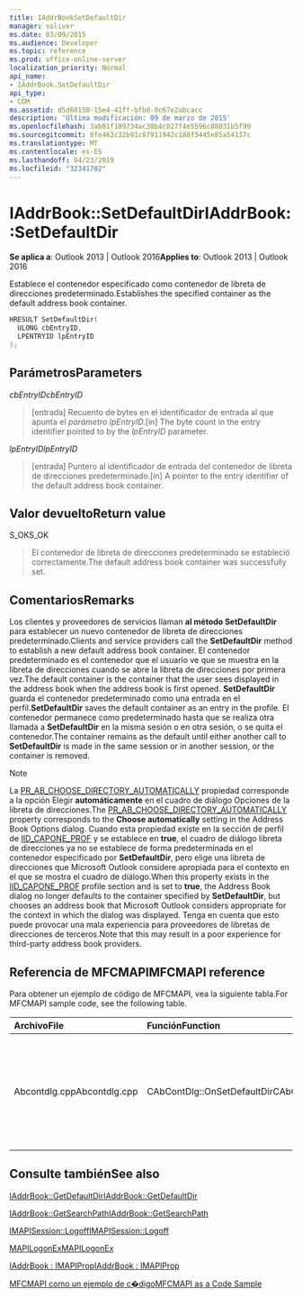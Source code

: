 ```yaml
---
title: IAddrBookSetDefaultDir
manager: soliver
ms.date: 03/09/2015
ms.audience: Developer
ms.topic: reference
ms.prod: office-online-server
localization_priority: Normal
api_name:
- IAddrBook.SetDefaultDir
api_type:
- COM
ms.assetid: d5d60150-15e4-41ff-bfb0-0c67e2abcacc
description: 'Última modificación: 09 de marzo de 2015'
ms.openlocfilehash: 3ab01f189734ac30b4c027f4e5596c88031b5f99
ms.sourcegitcommit: 8fe462c32b91c87911942c188f3445e85a54137c
ms.translationtype: MT
ms.contentlocale: es-ES
ms.lasthandoff: 04/23/2019
ms.locfileid: "32341702"
---
```

# <a name="iaddrbooksetdefaultdir"></a><span data-ttu-id="c6341-103">IAddrBook::SetDefaultDir</span><span class="sxs-lookup"><span data-stu-id="c6341-103">IAddrBook::SetDefaultDir</span></span>

  
  
<span data-ttu-id="c6341-104">**Se aplica a**: Outlook 2013 | Outlook 2016</span><span class="sxs-lookup"><span data-stu-id="c6341-104">**Applies to**: Outlook 2013 | Outlook 2016</span></span> 
  
<span data-ttu-id="c6341-105">Establece el contenedor especificado como contenedor de libreta de direcciones predeterminado.</span><span class="sxs-lookup"><span data-stu-id="c6341-105">Establishes the specified container as the default address book container.</span></span>
  
```cpp
HRESULT SetDefaultDir(
  ULONG cbEntryID,
  LPENTRYID lpEntryID
);
```

## <a name="parameters"></a><span data-ttu-id="c6341-106">Parámetros</span><span class="sxs-lookup"><span data-stu-id="c6341-106">Parameters</span></span>

 <span data-ttu-id="c6341-107">_cbEntryID_</span><span class="sxs-lookup"><span data-stu-id="c6341-107">_cbEntryID_</span></span>
  
> <span data-ttu-id="c6341-108">[entrada] Recuento de bytes en el identificador de entrada al que apunta el _parámetro lpEntryID._</span><span class="sxs-lookup"><span data-stu-id="c6341-108">[in] The byte count in the entry identifier pointed to by the  _lpEntryID_ parameter.</span></span> 
    
 <span data-ttu-id="c6341-109">_lpEntryID_</span><span class="sxs-lookup"><span data-stu-id="c6341-109">_lpEntryID_</span></span>
  
> <span data-ttu-id="c6341-110">[entrada] Puntero al identificador de entrada del contenedor de libreta de direcciones predeterminado.</span><span class="sxs-lookup"><span data-stu-id="c6341-110">[in] A pointer to the entry identifier of the default address book container.</span></span>
    
## <a name="return-value"></a><span data-ttu-id="c6341-111">Valor devuelto</span><span class="sxs-lookup"><span data-stu-id="c6341-111">Return value</span></span>

<span data-ttu-id="c6341-112">S_OK</span><span class="sxs-lookup"><span data-stu-id="c6341-112">S_OK</span></span> 
  
> <span data-ttu-id="c6341-113">El contenedor de libreta de direcciones predeterminado se estableció correctamente.</span><span class="sxs-lookup"><span data-stu-id="c6341-113">The default address book container was successfully set.</span></span>
    
## <a name="remarks"></a><span data-ttu-id="c6341-114">Comentarios</span><span class="sxs-lookup"><span data-stu-id="c6341-114">Remarks</span></span>

<span data-ttu-id="c6341-115">Los clientes y proveedores de servicios llaman **al método SetDefaultDir** para establecer un nuevo contenedor de libreta de direcciones predeterminado.</span><span class="sxs-lookup"><span data-stu-id="c6341-115">Clients and service providers call the **SetDefaultDir** method to establish a new default address book container.</span></span> <span data-ttu-id="c6341-116">El contenedor predeterminado es el contenedor que el usuario ve que se muestra en la libreta de direcciones cuando se abre la libreta de direcciones por primera vez.</span><span class="sxs-lookup"><span data-stu-id="c6341-116">The default container is the container that the user sees displayed in the address book when the address book is first opened.</span></span> <span data-ttu-id="c6341-117">**SetDefaultDir** guarda el contenedor predeterminado como una entrada en el perfil.</span><span class="sxs-lookup"><span data-stu-id="c6341-117">**SetDefaultDir** saves the default container as an entry in the profile.</span></span> <span data-ttu-id="c6341-118">El contenedor permanece como predeterminado hasta que se realiza otra llamada a **SetDefaultDir** en la misma sesión o en otra sesión, o se quita el contenedor.</span><span class="sxs-lookup"><span data-stu-id="c6341-118">The container remains as the default until either another call to **SetDefaultDir** is made in the same session or in another session, or the container is removed.</span></span> 
  
> [!NOTE]
> <span data-ttu-id="c6341-119">La [PR_AB_CHOOSE_DIRECTORY_AUTOMATICALLY](pidtagaddressbookchoosedirectoryautomatically-canonical-property.md) propiedad corresponde a la opción Elegir **automáticamente** en el cuadro de diálogo Opciones de la libreta de direcciones.</span><span class="sxs-lookup"><span data-stu-id="c6341-119">The [PR_AB_CHOOSE_DIRECTORY_AUTOMATICALLY](pidtagaddressbookchoosedirectoryautomatically-canonical-property.md) property corresponds to the **Choose automatically** setting in the Address Book Options dialog.</span></span> <span data-ttu-id="c6341-120">Cuando esta propiedad existe en la sección de perfil de [IID_CAPONE_PROF](https://msdn.microsoft.com/library/281aabc3-9656-299c-4c78-7733dc71050a%28Office.15%29.aspx) y se establece en **true**, el cuadro de diálogo libreta de direcciones ya no se establece de forma predeterminada en el contenedor especificado por **SetDefaultDir**, pero elige una libreta de direcciones que Microsoft Outlook considere apropiada para el contexto en el que se mostra el cuadro de diálogo.</span><span class="sxs-lookup"><span data-stu-id="c6341-120">When this property exists in the [IID_CAPONE_PROF](https://msdn.microsoft.com/library/281aabc3-9656-299c-4c78-7733dc71050a%28Office.15%29.aspx) profile section and is set to **true**, the Address Book dialog no longer defaults to the container specified by **SetDefaultDir**, but chooses an address book that Microsoft Outlook considers appropriate for the context in which the dialog was displayed.</span></span> <span data-ttu-id="c6341-121">Tenga en cuenta que esto puede provocar una mala experiencia para proveedores de libretas de direcciones de terceros.</span><span class="sxs-lookup"><span data-stu-id="c6341-121">Note that this may result in a poor experience for third-party address book providers.</span></span> 
  
## <a name="mfcmapi-reference"></a><span data-ttu-id="c6341-122">Referencia de MFCMAPI</span><span class="sxs-lookup"><span data-stu-id="c6341-122">MFCMAPI reference</span></span>

<span data-ttu-id="c6341-123">Para obtener un ejemplo de código de MFCMAPI, vea la siguiente tabla.</span><span class="sxs-lookup"><span data-stu-id="c6341-123">For MFCMAPI sample code, see the following table.</span></span>
  
|<span data-ttu-id="c6341-124">**Archivo**</span><span class="sxs-lookup"><span data-stu-id="c6341-124">**File**</span></span>|<span data-ttu-id="c6341-125">**Función**</span><span class="sxs-lookup"><span data-stu-id="c6341-125">**Function**</span></span>|<span data-ttu-id="c6341-126">**Comentario**</span><span class="sxs-lookup"><span data-stu-id="c6341-126">**Comment**</span></span>|
|:-----|:-----|:-----|
|<span data-ttu-id="c6341-127">Abcontdlg.cpp</span><span class="sxs-lookup"><span data-stu-id="c6341-127">Abcontdlg.cpp</span></span>  <br/> |<span data-ttu-id="c6341-128">CAbContDlg::OnSetDefaultDir</span><span class="sxs-lookup"><span data-stu-id="c6341-128">CAbContDlg::OnSetDefaultDir</span></span>  <br/> |<span data-ttu-id="c6341-129">MFCMAPI usa el **método SetDefaultDir** para convertir el contenedor de libreta de direcciones especificado en el predeterminado.</span><span class="sxs-lookup"><span data-stu-id="c6341-129">MFCMAPI uses the **SetDefaultDir** method to make the specified address book container the default one.</span></span>  <br/> |
   
## <a name="see-also"></a><span data-ttu-id="c6341-130">Consulte también</span><span class="sxs-lookup"><span data-stu-id="c6341-130">See also</span></span>



[<span data-ttu-id="c6341-131">IAddrBook::GetDefaultDir</span><span class="sxs-lookup"><span data-stu-id="c6341-131">IAddrBook::GetDefaultDir</span></span>](iaddrbook-getdefaultdir.md)
  
[<span data-ttu-id="c6341-132">IAddrBook::GetSearchPath</span><span class="sxs-lookup"><span data-stu-id="c6341-132">IAddrBook::GetSearchPath</span></span>](iaddrbook-getsearchpath.md)
  
[<span data-ttu-id="c6341-133">IMAPISession::Logoff</span><span class="sxs-lookup"><span data-stu-id="c6341-133">IMAPISession::Logoff</span></span>](imapisession-logoff.md)
  
[<span data-ttu-id="c6341-134">MAPILogonEx</span><span class="sxs-lookup"><span data-stu-id="c6341-134">MAPILogonEx</span></span>](mapilogonex.md)
  
[<span data-ttu-id="c6341-135">IAddrBook : IMAPIProp</span><span class="sxs-lookup"><span data-stu-id="c6341-135">IAddrBook : IMAPIProp</span></span>](iaddrbookimapiprop.md)


[<span data-ttu-id="c6341-136">MFCMAPI como un ejemplo de c�digo</span><span class="sxs-lookup"><span data-stu-id="c6341-136">MFCMAPI as a Code Sample</span></span>](mfcmapi-as-a-code-sample.md)

